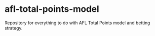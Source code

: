 # afl-total-points-model
Repository for everything to do with AFL Total Points model and betting strategy.
